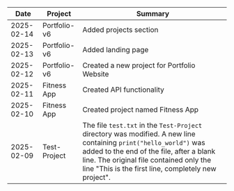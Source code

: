 | Date | Project | Summary |
|---|---|---|
| 2025-02-14 | Portfolio-v6 | Added projects section |
| 2025-02-13 | Portfolio-v6 | Added landing page |
| 2025-02-12 | Portfolio-v6 | Created a new project for Portfolio Website |
| 2025-02-11 | Fitness App | Created API functionality |
| 2025-02-10 | Fitness App | Created project named Fitness App |
| 2025-02-09 | Test-Project | The file `test.txt` in the `Test-Project` directory was modified.  A new line containing `print("hello_world")` was added to the end of the file, after a blank line. The original file contained only the line "This is the first line, completely new project". |
